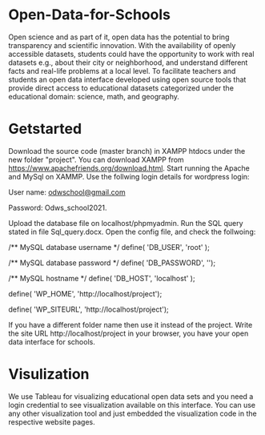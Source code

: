 # Open-Data-for-Schools
Open science and as part of it, open data has the potential to bring transparency and scientific innovation. With the availability of openly accessible datasets, students could have the opportunity to work with real datasets e.g., about their city or neighborhood, and understand different facts and real-life problems at a local level. To facilitate teachers and students an open data interface developed using open source tools that provide direct access to educational datasets categorized under the educational domain: science, math, and geography.
# Getstarted
Download the source code (master branch) in XAMPP htdocs under the new folder "project". You can download XAMPP from https://www.apachefriends.org/download.html. Start running the Apache and MySql on XAMMP. Use the follwing login details for wordpress login:

User name: odwschool@gmail.com

Password: Odws_school2021.

Upload the database file on localhost/phpmyadmin. Run the SQL query stated in file Sql_query.docx. Open the config file, and check the follwoing:

/** MySQL database username */ define( 'DB_USER', 'root' );

/** MySQL database password */ define( 'DB_PASSWORD', '');

/** MySQL hostname */ define( 'DB_HOST', 'localhost' );

define( 'WP_HOME', 'http://localhost/project');

define( 'WP_SITEURL', 'http://localhost/project');

If you have a different folder name then use it instead of the project. Write the site URL http://localhost/project in your browser, you have your open data interface for schools.

# Visulization
We use Tableau for visualizing educational open data sets and you need a login credential to see visualization available on this interface. You can use any other visualization tool and just embedded the visualization code in the respective website pages.
